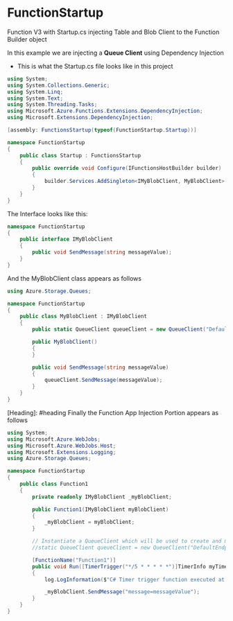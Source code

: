 # FunctionStartup
Function V3 with Startup.cs injecting Table and Blob Client to the Function Builder object

In this example we are injecting a **Queue Client** using Dependency Injection
  - This is what the Startup.cs file looks like in this project

```C#
using System;
using System.Collections.Generic;
using System.Linq;
using System.Text;
using System.Threading.Tasks;
using Microsoft.Azure.Functions.Extensions.DependencyInjection;
using Microsoft.Extensions.DependencyInjection;

[assembly: FunctionsStartup(typeof(FunctionStartup.Startup))]

namespace FunctionStartup
{
    public class Startup : FunctionsStartup
    {
        public override void Configure(IFunctionsHostBuilder builder)
        {
            builder.Services.AddSingleton<IMyBlobClient, MyBlobClient>();
        }
    }
}

```


The Interface looks like this:
```C#
namespace FunctionStartup
{
    public interface IMyBlobClient
    {
        public void SendMessage(string messageValue);
    }
}
```

And the MyBlobClient class appears as follows
```C#
using Azure.Storage.Queues;

namespace FunctionStartup
{
    public class MyBlobClient : IMyBlobClient
    {
        public static QueueClient queueClient = new QueueClient("DefaultEndpointsProtocol=https;AccountName=globalstorage5601;AccountKey=;EndpointSuffix=core.windows.net", "myqueue-items");

        public MyBlobClient()
        {
        }

        public void SendMessage(string messageValue)
        {
            queueClient.SendMessage(messageValue);
        }
    }
}
```

[Heading]: #heading Finally the Function App Injection Portion appears as follows
```C#
using System;
using Microsoft.Azure.WebJobs;
using Microsoft.Azure.WebJobs.Host;
using Microsoft.Extensions.Logging;
using Azure.Storage.Queues;

namespace FunctionStartup
{
    public class Function1
    {
        private readonly IMyBlobClient _myBlobClient;

        public Function1(IMyBlobClient myBlobClient)
        {
            _myBlobClient = myBlobClient;
        }

        // Instantiate a QueueClient which will be used to create and manipulate the queue
        //static QueueClient queueClient = new QueueClient("DefaultEndpointsProtocol=https;AccountName=globalstorage5601;AccountKey=MiUoNPnBtIbVmTM0c9/T6DQ3j+0Df+qgR7tR0HPRsyqOxNrzq2oaTvekkJWZCPA25SteIygcxSfZUMhERosepA==;EndpointSuffix=core.windows.net", "myqueue-items");

        [FunctionName("Function1")]
        public void Run([TimerTrigger("*/5 * * * * *")]TimerInfo myTimer, ILogger log)
        {
            log.LogInformation($"C# Timer trigger function executed at: {DateTime.Now}");

            _myBlobClient.SendMessage("message=messageValue");
        }
    }
}

```

